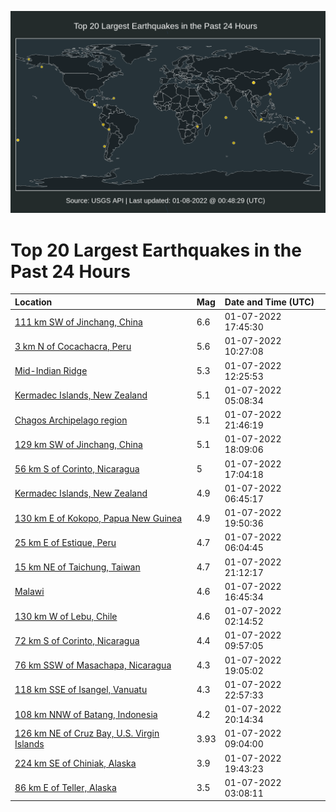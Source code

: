 ![Map](./map.png)

# Top 20 Largest Earthquakes in the Past 24 Hours

| Location | Mag | Date and Time (UTC) |
|:---|:---|:---|
| [111 km SW of Jinchang, China](https://earthquake.usgs.gov/earthquakes/eventpage/us7000g9zq) | 6.6 | 01-07-2022 17:45:30 |
| [3 km N of Cocachacra, Peru](https://earthquake.usgs.gov/earthquakes/eventpage/us7000g9vi) | 5.6 | 01-07-2022 10:27:08 |
| [Mid-Indian Ridge](https://earthquake.usgs.gov/earthquakes/eventpage/us7000g9w9) | 5.3 | 01-07-2022 12:25:53 |
| [Kermadec Islands, New Zealand](https://earthquake.usgs.gov/earthquakes/eventpage/us7000g9tt) | 5.1 | 01-07-2022 05:08:34 |
| [Chagos Archipelago region](https://earthquake.usgs.gov/earthquakes/eventpage/us7000ga1s) | 5.1 | 01-07-2022 21:46:19 |
| [129 km SW of Jinchang, China](https://earthquake.usgs.gov/earthquakes/eventpage/us7000ga05) | 5.1 | 01-07-2022 18:09:06 |
| [56 km S of Corinto, Nicaragua](https://earthquake.usgs.gov/earthquakes/eventpage/us7000g9ze) | 5 | 01-07-2022 17:04:18 |
| [Kermadec Islands, New Zealand](https://earthquake.usgs.gov/earthquakes/eventpage/us7000g9u9) | 4.9 | 01-07-2022 06:45:17 |
| [130 km E of Kokopo, Papua New Guinea](https://earthquake.usgs.gov/earthquakes/eventpage/us7000ga0x) | 4.9 | 01-07-2022 19:50:36 |
| [25 km E of Estique, Peru](https://earthquake.usgs.gov/earthquakes/eventpage/us7000g9u1) | 4.7 | 01-07-2022 06:04:45 |
| [15 km NE of Taichung, Taiwan](https://earthquake.usgs.gov/earthquakes/eventpage/us7000ga1h) | 4.7 | 01-07-2022 21:12:17 |
| [Malawi](https://earthquake.usgs.gov/earthquakes/eventpage/us7000g9zb) | 4.6 | 01-07-2022 16:45:34 |
| [130 km W of Lebu, Chile](https://earthquake.usgs.gov/earthquakes/eventpage/us7000g9sq) | 4.6 | 01-07-2022 02:14:52 |
| [72 km S of Corinto, Nicaragua](https://earthquake.usgs.gov/earthquakes/eventpage/us7000g9vc) | 4.4 | 01-07-2022 09:57:05 |
| [76 km SSW of Masachapa, Nicaragua](https://earthquake.usgs.gov/earthquakes/eventpage/us7000ga0m) | 4.3 | 01-07-2022 19:05:02 |
| [118 km SSE of Isangel, Vanuatu](https://earthquake.usgs.gov/earthquakes/eventpage/us7000ga27) | 4.3 | 01-07-2022 22:57:33 |
| [108 km NNW of Batang, Indonesia](https://earthquake.usgs.gov/earthquakes/eventpage/us7000ga14) | 4.2 | 01-07-2022 20:14:34 |
| [126 km NE of Cruz Bay, U.S. Virgin Islands](https://earthquake.usgs.gov/earthquakes/eventpage/pr2022007000) | 3.93 | 01-07-2022 09:04:00 |
| [224 km SE of Chiniak, Alaska](https://earthquake.usgs.gov/earthquakes/eventpage/us7000ga0v) | 3.9 | 01-07-2022 19:43:23 |
| [86 km E of Teller, Alaska](https://earthquake.usgs.gov/earthquakes/eventpage/us7000g9t7) | 3.5 | 01-07-2022 03:08:11 |
